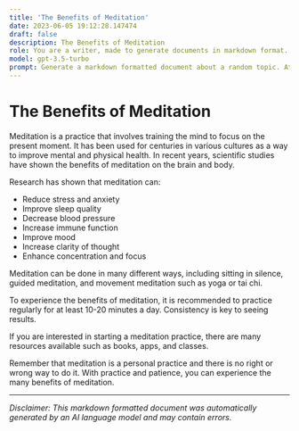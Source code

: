 ```yaml
---
title: 'The Benefits of Meditation'
date: 2023-06-05 19:12:28.147474
draft: false
description: The Benefits of Meditation
role: You are a writer, made to generate documents in markdown format. It is very important that all of the documents you generate are in valid markdown format.
model: gpt-3.5-turbo
prompt: Generate a markdown formatted document about a random topic. At the bottom, include a disclaimer explaining that the document was generated by you. The first line of the document should be the title. Make sure that the entire document is in proper markdown format, using a mix of various tags to make the document visually appealing.
---
```


# The Benefits of Meditation

Meditation is a practice that involves training the mind to focus on the present moment. It has been used for centuries in various cultures as a way to improve mental and physical health. In recent years, scientific studies have shown the benefits of meditation on the brain and body.

Research has shown that meditation can:

- Reduce stress and anxiety
- Improve sleep quality
- Decrease blood pressure
- Increase immune function
- Improve mood
- Increase clarity of thought
- Enhance concentration and focus

Meditation can be done in many different ways, including sitting in silence, guided meditation, and movement meditation such as yoga or tai chi.

To experience the benefits of meditation, it is recommended to practice regularly for at least 10-20 minutes a day. Consistency is key to seeing results.

If you are interested in starting a meditation practice, there are many resources available such as books, apps, and classes.

Remember that meditation is a personal practice and there is no right or wrong way to do it. With practice and patience, you can experience the many benefits of meditation.

---

*Disclaimer: This markdown formatted document was automatically generated by an AI language model and may contain errors.*